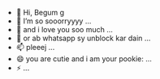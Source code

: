 - 👋 Hi, Begum g
- 👀 I’m so sooorryyyy ...
- 🌱 and i love you soo much  ...
- 💞️ or ab whatsapp sy unblock kar dain ...
- 📫 pleeej  ...
- 😄 you are cutie and i am your pookie: ...
- ⚡  ...

<!---


